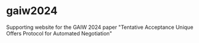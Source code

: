 # gaiw2024
Supporting website for the GAIW 2024 paper "Tentative Acceptance Unique Offers Protocol for Automated Negotiation"
